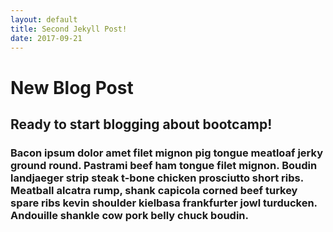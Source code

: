 ```yaml
---
layout: default
title: Second Jekyll Post!
date: 2017-09-21
---
```


# New Blog Post

## Ready to start blogging about bootcamp!

### Bacon ipsum dolor amet filet mignon pig tongue meatloaf jerky ground round. Pastrami beef ham tongue filet mignon. Boudin landjaeger strip steak t-bone chicken prosciutto short ribs. Meatball alcatra rump, shank capicola corned beef turkey spare ribs kevin shoulder kielbasa frankfurter jowl turducken. Andouille shankle cow pork belly chuck boudin.